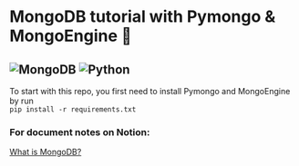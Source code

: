 # MongoDB tutorial with Pymongo & MongoEngine 👋

![MongoDB](https://img.shields.io/badge/MongoDB-%234ea94b.svg?style=for-the-badge&logo=mongodb&logoColor=white)
![Python](https://img.shields.io/badge/python-3670A0?style=for-the-badge&logo=python&logoColor=ffdd54)
---

To start with this repo, you first need to install Pymongo and MongoEngine by run <br>
`pip install -r requirements.txt`

### For document notes on Notion: 
[What is MongoDB?](doc:https://www.notion.so/MongoDB-d18567e476024efeb86a03f442393290)